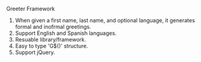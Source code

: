Greeter Framework

1. When given a first name, last name, and optional language, it generates formal and inofrmal greetings.
2. Support English and Spanish languages.
3. Resuable library/framework.
4. Easy to type 'G$()' structure.
5. Support jQuery.